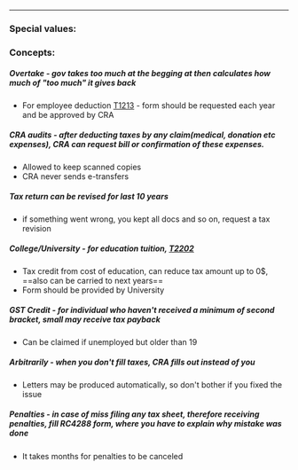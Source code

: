 ***
### Special values:

### Concepts:

##### Overtake - gov takes too much at the begging at then calculates how much of "too much" it gives back 
- For employee deduction [T1213](https://www.canada.ca/en/revenue-agency/services/forms-publications/forms/t1213.html) - form should be requested each year and be approved by CRA 

##### CRA audits - after deducting taxes by any claim(medical, donation etc expenses), CRA can request bill or confirmation of these expenses.  
- Allowed to keep scanned copies 
- CRA never sends e-transfers 

##### Tax return can be revised for last 10 years
- if something went wrong, you kept all docs and so on, request a tax revision 

##### College/University - for education tuition, [T2202](https://www.canada.ca/en/revenue-agency/services/forms-publications/forms/t2202.html)
- Tax credit from cost of education, can reduce tax amount up to 0$, ==also can be carried to next years== 
- Form should be provided by University 

##### GST Credit - for individual who haven't received a minimum of second bracket, small may receive tax payback 
- Can be claimed if unemployed but older than 19

##### Arbitrarily - when you don't fill taxes, CRA fills out instead of you
- Letters may be produced automatically, so don't bother if you fixed the issue

##### Penalties - in case of miss filing any tax sheet, therefore receiving penalties, fill RC4288 form, where you have to explain why mistake was done
- It takes months for penalties to be canceled 